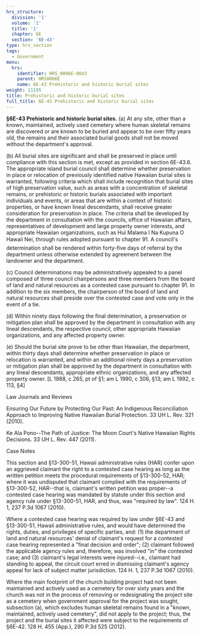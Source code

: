 ```yaml
---
hrs_structure:
  division: '1'
  volume: '1'
  title: '1'
  chapter: 6E
  section: '6E-43'
type: hrs_section
tags:
  - Government
menu:
  hrs:
    identifier: HRS_0006E-0043
    parent: HRS0006E
    name: 6E-43 Prehistoric and historic burial sites
weight: 11195
title: Prehistoric and historic burial sites
full_title: 6E-43 Prehistoric and historic burial sites
---
```

**§6E-43 Prehistoric and historic burial sites.** (a) At any site, other than a known, maintained, actively used cemetery where human skeletal remains are discovered or are known to be buried and appear to be over fifty years old, the remains and their associated burial goods shall not be moved without the department's approval.

(b) All burial sites are significant and shall be preserved in place until compliance with this section is met, except as provided in section 6E-43.6\. The appropriate island burial council shall determine whether preservation in place or relocation of previously identified native Hawaiian burial sites is warranted, following criteria which shall include recognition that burial sites of high preservation value, such as areas with a concentration of skeletal remains, or prehistoric or historic burials associated with important individuals and events, or areas that are within a context of historic properties, or have known lineal descendants, shall receive greater consideration for preservation in place. The criteria shall be developed by the department in consultation with the councils, office of Hawaiian affairs, representatives of development and large property owner interests, and appropriate Hawaiian organizations, such as Hui Malama I Na Kupuna O Hawaii Nei, through rules adopted pursuant to chapter 91\. A council's determination shall be rendered within forty-five days of referral by the department unless otherwise extended by agreement between the landowner and the department.

(c) Council determinations may be administratively appealed to a panel composed of three council chairpersons and three members from the board of land and natural resources as a contested case pursuant to chapter 91\. In addition to the six members, the chairperson of the board of land and natural resources shall preside over the contested case and vote only in the event of a tie.

(d) Within ninety days following the final determination, a preservation or mitigation plan shall be approved by the department in consultation with any lineal descendants, the respective council, other appropriate Hawaiian organizations, and any affected property owner.

(e) Should the burial site prove to be other than Hawaiian, the department, within thirty days shall determine whether preservation in place or relocation is warranted, and within an additional ninety days a preservation or mitigation plan shall be approved by the department in consultation with any lineal descendants, appropriate ethnic organizations, and any affected property owner. [L 1988, c 265, pt of §1; am L 1990, c 306, §13; am L 1992, c 113, §4]

Law Journals and Reviews

Ensuring Our Future by Protecting Our Past: An Indigenous Reconciliation Approach to Improving Native Hawaiian Burial Protection. 33 UH L. Rev. 321 (2010).

Ke Ala Pono--The Path of Justice: The Moon Court's Native Hawaiian Rights Decisions. 33 UH L. Rev. 447 (2011).

Case Notes

This section and §13-300-51, Hawaii administrative rules (HAR) confer upon an aggrieved claimant the right to a contested case hearing as long as the written petition meets the procedural requirements of §13-300-52, HAR; where it was undisputed that claimant complied with the requirements of §13-300-52, HAR--that is, claimant's written petition was proper--a contested case hearing was mandated by statute under this section and agency rule under §13-300-51, HAR, and thus, was "required by law". 124 H. 1, 237 P.3d 1067 (2010).

Where a contested case hearing was required by law under §6E-43 and §13-300-51, Hawaii administrative rules, and would have determined the rights, duties, and privileges of specific parties, and: (1) the department of land and natural resources' denial of claimant's request for a contested case hearing represented a "final decision and order"; (2) claimant followed the applicable agency rules and, therefore, was involved "in" the contested case; and (3) claimant's legal interests were injured--i.e., claimant had standing to appeal, the circuit court erred in dismissing claimant's agency appeal for lack of subject matter jurisdiction. 124 H. 1, 237 P.3d 1067 (2010).

Where the main footprint of the church building project had not been maintained and actively used as a cemetery for over sixty years and the church was not in the process of removing or redesignating the project site as a cemetery when government approval for the project was sought, subsection (a), which excludes human skeletal remains found in a "known, maintained, actively used cemetery", did not apply to the project; thus, the project and the burial sites it affected were subject to the requirements of §6E-42\. 128 H. 455 (App.), 290 P.3d 525 (2012).